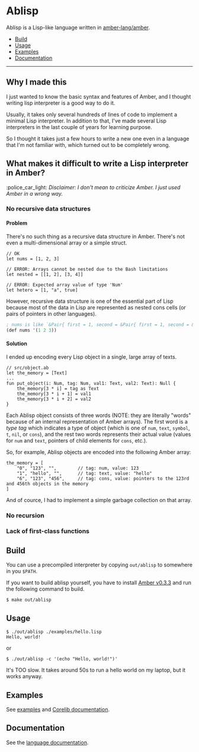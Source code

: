 # Ablisp

Ablisp is a Lisp-like language written in [amber-lang/amber](https://github.com/amber-lang/amber).

* [Build](#build)
* [Usage](#usage)
* [Examples](#examples)
* [Documentation](#documentation)

---

## Why I made this
I just wanted to know the basic syntax and features of Amber, and I thought writing lisp interpreter is a good way to do it.

Usually, it takes only several hundreds of lines of code to implement a minimal Lisp interpreter.
In addition to that, I've made several Lisp interpreters in the last couple of years for learning purpose.

So I thought it takes just a few hours to write a new one even in a language that I'm not familiar with, which turned out to be completely wrong.

## What makes it difficult to write a Lisp interpreter in Amber?

:police_car_light: *Disclaimer: I don't mean to criticize Amber. I just used Amber in a wrong way.*

### No recursive data structures

#### Problem

There's no such thing as a recursive data structure in Amber. There's not even a multi-dimensional array or a simple struct.

```
// OK
let nums = [1, 2, 3]

// ERROR: Arrays cannot be nested due to the Bash limitations
let nested = [[1, 2], [3, 4]]

// ERROR: Expected array value of type 'Num'
let hetero = [1, "a", true]
```

However, recursive data structure is one of the essential part of Lisp because most of the data in Lisp are represented as nested cons cells (or pairs of pointers in other languages).

```lisp
; nums is like `&Pair{ first = 1, second = &Pair{ first = 1, second = &Pair{ first = 3, second = null }}}` in other languages.
(def nums '(1 2 3))
```

#### Solution

I ended up encoding every Lisp object in a single, large array of texts.

```
// src/object.ab
let the_memory = [Text]
...
fun put_object(i: Num, tag: Num, val1: Text, val2: Text): Null {
    the_memory[3 * i] = tag as Text
    the_memory[3 * i + 1] = val1
    the_memory[3 * i + 2] = val2
}
```

Each Ablisp object consists of three words (NOTE: they are literally "words" because of an internal representation of Amber arrays).
The first word is a *type tag* which indicates a type of object (which is one of `num`, `text`, `symbol`, `t`, `nil`, or `cons`), and the rest two words represents their actual value (values for `num` and `text`, pointers of child elements for `cons`, etc.).

So, for example, Ablisp objects are encoded into the following Amber array:

```
the_memory = [
    "0", "123", "",        // tag: num, value: 123
    "1", "hello", "",      // tag: text, value: "hello"
    "6", "123", "456",     // tag: cons, value: pointers to the 123rd and 456th objects in the memory
]
```

And of cource, I had to implement a simple garbage collection on that array.

### No recursion

### Lack of first-class functions

## Build
You can use a precompiled interpreter by copying `out/ablisp` to somewhere in you `$PATH`.

If you want to build ablisp yourself, you have to install [Amber v0.3.3](https://github.com/amber-lang/amber/releases/tag/0.3.3-alpha) and run the following command to build.

```
$ make out/ablisp
```


## Usage

```
$ ./out/ablisp ./examples/hello.lisp
Hello, world!
```

or

```
$ ./out/ablisp -c '(echo "Hello, world!")'
```

It's TOO slow. It takes around 50s to run a hello world on my laptop, but it works anyway.

## Examples

See [examples](https://github.com/genkami/Ablisp/tree/main/examples) and [Corelib documentation](./docs/corelib.md).

## Documentation

See the [language documentation](./docs/language.md).
